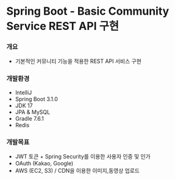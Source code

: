 # Spring Boot - Basic Community Service REST API 구현



### 개요
- 기본적인 커뮤니티 기능을 적용한 REST API 서비스 구현

### 개발환경
- IntelliJ
- Spring Boot 3.1.0
- JDK 17
- JPA & MySQL
- Gradle 7.6.1
- Redis

### 개발목표
- JWT 토큰 + Spring Security를 이용한 사용자 인증 및 인가
- OAuth (Kakao, Google)
- AWS (EC2, S3) / CDN을 이용한 이미지,동영상 업로드

